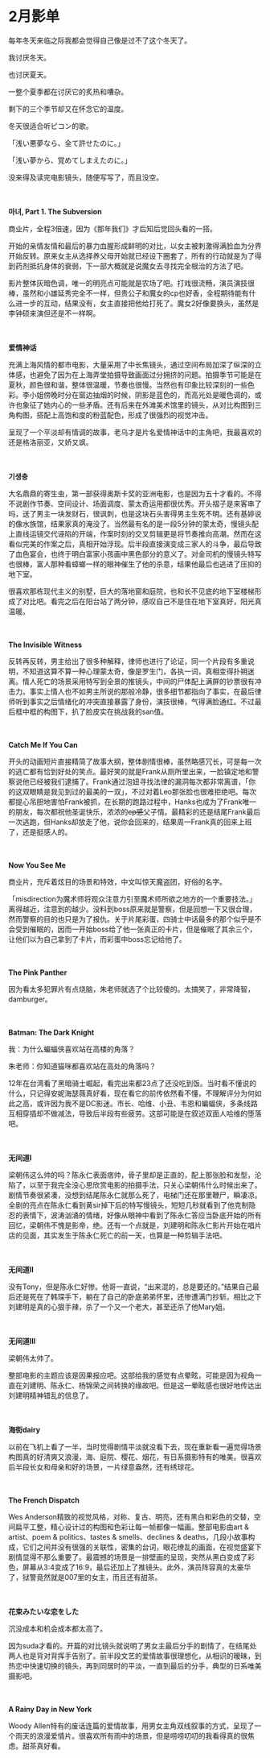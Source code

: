 # 2月影单

每年冬天来临之际我都会觉得自己像是过不了这个冬天了。

我讨厌冬天。

也讨厌夏天。

一整个夏季都在讨厌它的炙热和嘈杂。

剩下的三个季节却又在怀念它的温度。

冬天很适合听ピコン的歌。

「浅い悪夢なら、全て許せたのに。」

「浅い夢から、覚めてしまえたのに。」

没来得及读完电影镜头，随便写写了，而且没空。

<br/><br/>
**마녀, Part 1. The Subversion**

商业片，全程3倍速，因为《那年我们》才后知后觉回头看的一搭。

开始的亲情友情和最后的暴力血腥形成鲜明的对比，以女主被刺激得满脸血为分界开始反转。原来女主从选择养父母开始就已经设下圈套了，所有的行动就是为了得到药剂抵抗身体的衰弱，下一部大概就是说魔女去寻找完全根治的方法了吧。

影片整体灰暗色调，唯一的明亮点可能就是农场了吧。打戏很流畅，演员演技很棒，虽然和小雄延秀完全不一样，但贵公子和魔女的cp也好香，全程期待能有什么进一步的互动，结果没有，女主直接把他给打死了。魔女2好像要换头，虽然是李钟硕来演但还是不一样啊。

<br/><br/>
**爱情神话**

充满上海风情的都市电影，大量采用了中长焦镜头，通过空间布局加深了纵深的立体感，也避免了因为在上海弄堂拍摄导致画面过分拥挤的问题。拍摄季节可能是在夏秋，颜色很和谐，整体很温暖，节奏也很慢。当然也有印象比较深刻的一些色彩。李小姐傍晚时分在窗边抽烟的时候，阴影是蓝色的，而高光处是暖色调的，或许也象征了她内心的一些矛盾。还有后来在外滩美术馆里的镜头，从对比构图到三角构图，搭配上高饱和度的粉蓝配色，形成了很强烈的视觉冲击。

呈现了一个平淡却有情调的故事，老乌才是片名爱情神话中的主角吧，我最喜欢的还是格洛丽亚，又娇又飒。

<br/><br/>
**기생충**

大名鼎鼎的寄生虫，第一部获得奥斯卡奖的亚洲电影，也是因为五十才看的。不得不说剧作节奏、空间设计、场面调度、蒙太奇运用都很优秀。开头褶子是来客串了吗，送了男主一块发财石，很讽刺，也是这块石头害得男主生死不明。还有基婷说的像水族馆，结果家真的淹没了。当然最有名的是一段5分钟的蒙太奇，慢镜头配上直线运镜交代诬陷的开端，作案时刻的交叉剪辑更是将节奏推向高潮。然而在这看似完美的作案之后，真相开始浮现。后半段直接演变成三家人的斗争，最后导致了血色宴会，也终于明白富家小孩画中黑色部分的意义了。对金司机的慢镜头特写也很棒，富人那种看蟑螂一样的眼神催生了他的杀意，结果他最后也逃进了压抑的地下室。

很喜欢那栋现代主义的别墅，巨大的落地窗和庭院，也和长不见底的地下室楼梯形成了对比吧。看完之后在阳台站了两分钟，感叹自己不是住在地下室真好，阳光真温暖。

<br/><br/>
**The Invisible Witness**

反转再反转，男主给出了很多种解释，律师也进行了论证，同一个片段有多重说明，不知道这算不算一种心理蒙太奇，像是罗生门，各执一词，真相变得扑朔迷离。情人死亡的场景采用特写到全景的推镜头，中间的尸体配上满屏的钞票很有冲击力。事实上情人也不如男主所说的那般冷静，很多细节都指向了事实，在最后律师听到事实之后情绪化的冲突直接暴露了身份，演技很棒，气得满脸通红。不过最后框中框的构图下，扒了脸皮实在挑战我的san值。

<br/><br/>
**Catch Me If You Can**

开头的动画短片直接精简了故事大纲，整体剧情很棒，虽然略感冗长，可是每一次的逃亡都有恰到好处的笑点。最好笑的就是Frank从厕所里出来，一脸镇定地和警察说他已经被我们逮捕了。Frank通过泡妞寻找法律的漏洞每次都非常离谱，「你的这双眼睛是我见到过的最美的一双」，不过对着Leo那张脸也很难拒绝吧。每次都提心吊胆地害怕Frank被抓，在长期的跑路过程中，Hanks也成为了Frank唯一的朋友，每次都祝他圣诞快乐，浓浓的~~cp感~~父子情。最精彩的还是结尾Frank最后一次逃跑，但Hanks却放走了他，说你会回来的，结果周一Frank真的回来上班了，还是挺感人的。

<br/><br/>
**Now You See Me**

商业片，充斥着炫目的场景和特效，中文叫惊天魔盗团，好俗的名字。

「misdirection为魔术师将观众注意力引至魔术师所欲之地方的一个重要技法。」离得越近，注意到的越少。没料到boss原来就是警察，但是回想一下又很合理，然而警察的目的也只是为了报仇。关于片尾彩蛋，四骑士中话最多的那个似乎是不会受到催眠的，因而一开始boss给了他一张真正的卡片，但是催眠了其余三个，让他们以为自己拿到了卡片，而彩蛋中boss忘记给他了。

<br/><br/>
**The Pink Panther**

因为看太多犯罪片有点烧脑，朱老师就选了个比较傻的。太搞笑了，非常降智，damburger。

<br/><br/>
**Batman: The Dark Knight**

我：为什么蝙蝠侠喜欢站在高楼的角落？

朱老师：你知道猫咪都喜欢站在高处的角落吗？

12年在台湾看了黑暗骑士崛起，看完出来都23点了还没吃到饭。当时看不懂说的什么，只记得安妮海瑟薇真好看，现在看它的前传依然看不懂，不理解评分为何如此之高，或许因为我不是DC影迷。市长、哈维、小丑、韦恩和蝙蝠侠，多条线路互相穿插却不做减法，导致后半段有些疲劳。这部可能是在叙述双面人哈维的堕落吧。

<br/><br/>
**无间道I**

梁朝伟这么帅的吗？陈永仁表面痞帅，骨子里却是正直的，配上那张脸和发型，沦陷了，以至于我完全没心思欣赏电影的拍摄手法，只关心梁朝伟什么时候出来了。剧情节奏很紧凑，没想到结尾陈永仁就那么死了，电梯门还在那里鞭尸，瞬凄凉。全剧的亮点在陈永仁看到黄sir掉下后的特写慢镜头，短短几秒就看到了他克制隐忍的表情下，波涛汹涌的情绪，好像从眼神中看到了陈永仁答应当卧底开始的所有回忆，梁朝伟不愧是影帝，绝。还有一个点就是，刘建明和陈永仁影片开始在唱片店的见面，其实发生于陈永仁死亡的前一天，也算是一种剪辑手法吧。

<br/><br/>
**无间道II**

没有Tony，但是陈永仁好惨。他哥一直说，“出来混的，总是要还的。”结果自己最后还是死在了韩琛手下，躺在了自己的卧底弟弟怀里，还惨遭满门抄斩。相比之下刘建明是真的心狠手辣，杀了一个又一个老大，甚至还杀了他Mary姐。

<br/><br/>
**无间道III**

梁朝伟太帅了。

整部电影的主题应该是因果报应吧。这部给我的感觉有点晕眩，可能是因为视角一直在刘建明、陈永仁、杨锦荣之间转换的缘故吧。但是这一晕眩感也很好地传达出刘建明精神错乱的信息了。

<br/><br/>
**海街dairy**

以前在飞机上看了一半，当时觉得剧情平淡就没看下去，现在重新看一遍觉得场景构图真的好清爽又浪漫，海、庭院、樱花、烟花，有日系摄影特有的唯美。很喜欢后半段长女和母亲和好的场景，一片绿意盎然，还有绣球花。

<br/><br/>
**The French Dispatch**

 Wes Anderson精致的视觉风格，对称、复古、明亮，还有黑白和彩色的交替，空间扁平工整，精心设计过的构图和色彩让每一帧都像一幅画。整部电影由art & artist、poem & politics、tastes & smells、declines & deaths，几段小故事构成，它们之间并没有很强的关联性，密集的台词，眼花缭乱的画面，在视觉盛宴下剧情显得不那么重要了。最震撼的场景是一排壁画的呈现，突然从黑白变成了彩色，屏幕从3:4变成了16:9，最后还加上了推镜头。此外，演员阵容真的太豪华了，狱警竟然就是007里的女主，而且还有甜茶。

<br/><br/>
**花束みたいな恋をした**

沉没成本和机会成本都太高了。

因为suda才看的。开篇的对比镜头就说明了男女主最后分手的剧情了，在结尾处两人也是背对背挥手告别了。前半段文艺的爱情故事很理想化，从相识的暧昧，到热恋中快速切换的镜头，再到同居时的平淡，一直到最后的分手，典型的日系唯美摄影吧。

<br/><br/>
**A Rainy Day in New York**

Woody Allen特有的废话连篇的爱情故事，用男女主角双线叙事的方式，呈现了一个雨天的浪漫爱情片。很喜欢所有雨中的场景，但是唠唠叨叨的我看得真的很焦虑。甜茶真好看。
